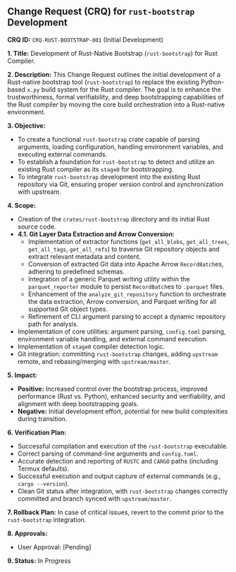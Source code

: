 ## Change Request (CRQ) for `rust-bootstrap` Development

**CRQ ID:** `CRQ-RUST-BOOTSTRAP-001` (Initial Development)

**1. Title:**
   Development of Rust-Native Bootstrap (`rust-bootstrap`) for Rust Compiler.

**2. Description:**
   This Change Request outlines the initial development of a Rust-native bootstrap tool (`rust-bootstrap`) to replace the existing Python-based `x.py` build system for the Rust compiler. The goal is to enhance the trustworthiness, formal verifiability, and deep bootstrapping capabilities of the Rust compiler by moving the core build orchestration into a Rust-native environment.

**3. Objective:**
   *   To create a functional `rust-bootstrap` crate capable of parsing arguments, loading configuration, handling environment variables, and executing external commands.
   *   To establish a foundation for `rust-bootstrap` to detect and utilize an existing Rust compiler as its `stage0` for bootstrapping.
   *   To integrate `rust-bootstrap` development into the existing Rust repository via Git, ensuring proper version control and synchronization with upstream.

**4. Scope:**
   *   Creation of the `crates/rust-bootstrap` directory and its initial Rust source code.
   *   **4.1. Git Layer Data Extraction and Arrow Conversion:**
       *   Implementation of extractor functions (`get_all_blobs`, `get_all_trees`, `get_all_tags`, `get_all_refs`) to traverse Git repository objects and extract relevant metadata and content.
       *   Conversion of extracted Git data into Apache Arrow `RecordBatch`es, adhering to predefined schemas.
       *   Integration of a generic Parquet writing utility within the `parquet_reporter` module to persist `RecordBatch`es to `.parquet` files.
       *   Enhancement of the `analyze_git_repository` function to orchestrate the data extraction, Arrow conversion, and Parquet writing for all supported Git object types.
       *   Refinement of CLI argument parsing to accept a dynamic repository path for analysis.
   *   Implementation of core utilities: argument parsing, `config.toml` parsing, environment variable handling, and external command execution.
   *   Implementation of `stage0` compiler detection logic.
   *   Git integration: committing `rust-bootstrap` changes, adding `upstream` remote, and rebasing/merging with `upstream/master`.

**5. Impact:**
   *   **Positive:** Increased control over the bootstrap process, improved performance (Rust vs. Python), enhanced security and verifiability, and alignment with deep bootstrapping goals.
   *   **Negative:** Initial development effort, potential for new build complexities during transition.

**6. Verification Plan:**
   *   Successful compilation and execution of the `rust-bootstrap` executable.
   *   Correct parsing of command-line arguments and `config.toml`.
   *   Accurate detection and reporting of `RUSTC` and `CARGO` paths (including Termux defaults).
   *   Successful execution and output capture of external commands (e.g., `cargo --version`).
   *   Clean Git status after integration, with `rust-bootstrap` changes correctly committed and branch synced with `upstream/master`.

**7. Rollback Plan:**
   In case of critical issues, revert to the commit prior to the `rust-bootstrap` integration.

**8. Approvals:**
   *   User Approval: [Pending]

**9. Status:** In Progress